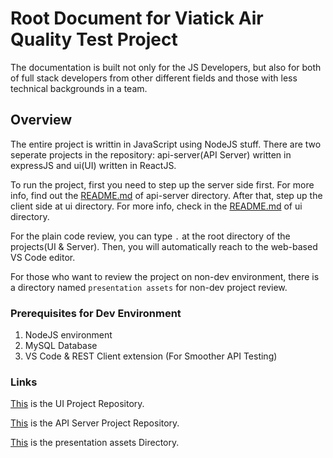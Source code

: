 # Root Document for Viatick Air Quality Test Project

The documentation is built not only for the JS Developers, but also for both of full stack developers from other different fields and those with less technical backgrounds in a team.

## Overview

The entire project is writtin in JavaScript using NodeJS stuff. There are two seperate projects in the repository: api-server(API Server) written in expressJS and ui(UI) written in ReactJS.

To run the project, first you need to step up the server side first. For more info, find out the [README.md](https://github.com/KaungZawHtet/viatick-air-quality-api-server) of api-server directory. After that, step up the client side at ui directory. For more info, check in the [README.md](https://github.com/KaungZawHtet/viatick-air-quality-ui) of ui directory.

For the plain code review, you can type `.` at the root directory of the projects(UI & Server). Then, you will automatically reach to the web-based VS Code editor.

For those who want to review the project on non-dev environment, there is a directory named `presentation assets` for non-dev project review.


### Prerequisites for Dev Environment

1. NodeJS environment
2. MySQL Database
3. VS Code & REST Client extension (For Smoother API Testing)

### Links

[This](https://github.com/KaungZawHtet/viatick-air-quality-ui) is the UI Project Repository.

[This](https://github.com/KaungZawHtet/viatick-air-quality-api-server) is the API Server Project Repository.

[This](https://github.com/KaungZawHtet/viatick-air-quality-project/tree/master/presentation-assets) is the presentation assets Directory.









